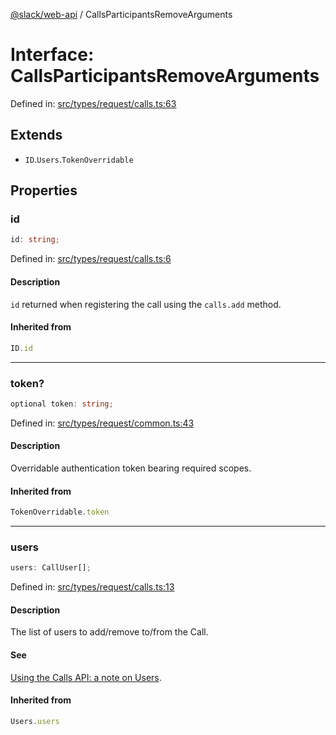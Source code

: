 [@slack/web-api](../index.md) / CallsParticipantsRemoveArguments

# Interface: CallsParticipantsRemoveArguments

Defined in: [src/types/request/calls.ts:63](https://github.com/slackapi/node-slack-sdk/blob/main/packages/web-api/src/types/request/calls.ts#L63)

## Extends

- `ID`.`Users`.`TokenOverridable`

## Properties

### id

```ts
id: string;
```

Defined in: [src/types/request/calls.ts:6](https://github.com/slackapi/node-slack-sdk/blob/main/packages/web-api/src/types/request/calls.ts#L6)

#### Description

`id` returned when registering the call using the `calls.add` method.

#### Inherited from

```ts
ID.id
```

***

### token?

```ts
optional token: string;
```

Defined in: [src/types/request/common.ts:43](https://github.com/slackapi/node-slack-sdk/blob/main/packages/web-api/src/types/request/common.ts#L43)

#### Description

Overridable authentication token bearing required scopes.

#### Inherited from

```ts
TokenOverridable.token
```

***

### users

```ts
users: CallUser[];
```

Defined in: [src/types/request/calls.ts:13](https://github.com/slackapi/node-slack-sdk/blob/main/packages/web-api/src/types/request/calls.ts#L13)

#### Description

The list of users to add/remove to/from the Call.

#### See

[Using the Calls API: a note on Users](https://docs.slack.dev/apis/web-api/using-the-calls-api).

#### Inherited from

```ts
Users.users
```

